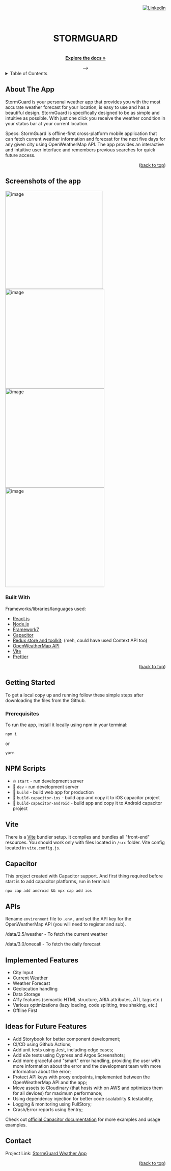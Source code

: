 <div id="top"></div>
<div align="right">

[![LinkedIn][linkedin-shield]][linkedin-url]

</div>
<br />
<div align="center">

  <h1 align="center">STORMGUARD</h1>

  <p align="center">
    <br />
    <a href="https://github.com/dtoxvanilla1991/stormguard"><strong>Explore the docs »</strong></a>
  </p> -->
</div>

<!-- TABLE OF CONTENTS -->
<details>
  <summary>Table of Contents</summary>
  <ol>
    <li>
      <a href="#about-the-app">About The Project</a>
      <ul>
        <li><a href="#built-with">Built With</a></li>
      </ul>
    </li>
    <li>
      <a href="#getting-started">Getting Started</a>
      <ul>
        <li><a href="#prerequisites">Prerequisites</a></li>
      </ul>
    </li>
    <li><a href="#contact">Contact</a></li>
  </ol>
</details>

<!-- ABOUT THE PROJECT -->

## About The App

StormGuard is your personal weather app that provides you with the most accurate weather forecast for your location, is easy to use and has a beautiful design. StormGuard is specifically designed to be as simple and intuitive as possible. With just one click you receive the weather condition in your status bar at your current location.

Specs: StormGuard is offline-first cross-platform mobile application that can fetch current weather information and forecast for the next five days for any given city using OpenWeatherMap API. The app provides an interactive and intuitive user interface and remembers previous searches for quick future access.

<p align="right">(<a href="#top">back to top</a>)</p>

## Screenshots of the app

<img width="307" alt="image" src="https://github.com/dtoxvanilla1991/stormguard/assets/73205087/25afea4b-ee73-485b-b5cd-b765e30f09ce">
<img width="311" alt="image" src="https://github.com/dtoxvanilla1991/stormguard/assets/73205087/f683395c-02dc-424c-8f96-73fc7e89375d">
<img width="311" alt="image" src="https://github.com/dtoxvanilla1991/stormguard/assets/73205087/f683395c-02dc-424c-8f96-73fc7e89375d">
<img width="311" alt="image" src="https://github.com/dtoxvanilla1991/stormguard/assets/73205087/05dc9e32-cd9a-4485-b8a7-5bb365dbdab1">

### Built With

Frameworks/libraries/languages used:

- [React.js](https://react.dev/)
- [Node.js](https://nodejs.org/en/)
- [Framework7](https://framework7.io/react)
- [Capacitor](https://capacitorjs.com/)
- [Redux store and toolkit](https://redux.js.org/); (meh, could have used Context API too)
- [OpenWeatherMap API](https://openweathermap.org/api)
- [Vite](https://vitejs.dev/)
- [Prettier](https://prettier.io/)

<p align="right">(<a href="#top">back to top</a>)</p>

<!-- screenshots will go here once I finish the app -->

## Getting Started

To get a local copy up and running follow these simple steps after downloading the files from the Github.

### Prerequisites

To run the app, install it locally using npm in your terminal:

```
npm i
```

or

```
yarn
```

## NPM Scripts

- 🔥 `start` - run development server
- 🔧 `dev` - run development server
- 🔧 `build` - build web app for production
- 📱 `build-capacitor-ios` - build app and copy it to iOS capacitor project
- 📱 `build-capacitor-android` - build app and copy it to Android capacitor project

## Vite

There is a [Vite](https://vitejs.dev) bundler setup. It compiles and bundles all "front-end" resources. You should work only with files located in `/src` folder. Vite config located in `vite.config.js`.

## Capacitor

This project created with Capacitor support. And first thing required before start is to add capacitor platforms, run in terminal:

```
npx cap add android && npx cap add ios
```

## APIs

Rename `environment` file to `.env` , and set the API key for the OpenWeatherMap API (you will need to register and sub).

/data/2.5/weather - To fetch the current weather

/data/3.0/onecall - To fetch the daily forecast

## Implemented Features

- City Input
- Current Weather
- Weather Forecast
- Geolocation handling
- Data Storage
- A11y features (semantic HTML structure, ARIA attributes, ATL tags etc.)
- Various optimizations (lazy loading, code splitting, tree shaking, etc.)
- Offline First

## Ideas for Future Features

- Add Storybook for better component development;
- CI/CD using Github Actions;
- Add unit tests using Jest, including edge cases;
- Add e2e tests using Cypress and Argos Screenshots;
- Add more graceful and "smart" error handling, providing the user with more information about the error and the development team with more information about the error;
- Protect API keys with proxy endpoints, implemented between the OpenWeatherMap API and the app;
- Move assets to Cloudinary (that hosts with on AWS and optimizes them for all devices) for maximum performance;
- Using dependency injection for better code scalability & testability;
- Logging & monitoring using FullStory;
- Crash/Error reports using Sentry;

Check out [official Capacitor documentation](https://capacitorjs.com) for more examples and usage examples.

## Contact

Project Link: [StormGuard Weather App](https://github.com/dtoxvanilla1991/stormguard)

<p align="right">(<a href="#top">back to top</a>)</p>

[linkedin-shield]: https://img.shields.io/badge/-LinkedIn-black.svg?style=for-the-badge&logo=linkedin&colorB=555
[linkedin-url]: https://linkedin.com/in/yuri-avdijevski
